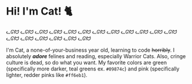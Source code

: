 # Hi! I'm Cat! 🐈 

ᓚᘏᗢ ᓚᘏᗢ ᓚᘏᗢ ᓚᘏᗢ ᓚᘏᗢ ᓚᘏᗢ ᓚᘏᗢ ᓚᘏᗢ ᓚᘏᗢ ᓚᘏᗢ ᓚᘏᗢ ᓚᘏᗢ ᓚᘏᗢ ᓚᘏᗢ ᓚᘏᗢ ᓚᘏᗢ ᓚᘏᗢ ᓚᘏᗢ 

I'm Cat, a none-of-your-business year old, learning to code ~~horribly~~.  I absolutely ***adore*** felines and reading, especially Warrior Cats. Also, cringe culture is dead, so do what you want. My favorite colors are green (specifically more darker, teal greens ex. `#09874c`) and pink (specifically lighter, redder pinks like `#ff6eb1`).
